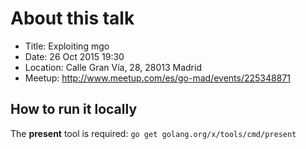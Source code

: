 # About this talk

- Title: Exploiting mgo
- Date: 26 Oct 2015 19:30
- Location: Calle Gran Vía, 28, 28013 Madrid
- Meetup: http://www.meetup.com/es/go-mad/events/225348871

## How to run it locally

The **present** tool is required: `go get golang.org/x/tools/cmd/present`
